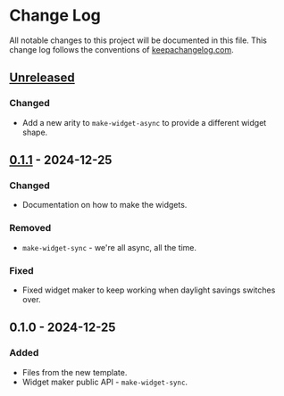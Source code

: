 # Change Log
All notable changes to this project will be documented in this file. This change log follows the conventions of [keepachangelog.com](http://keepachangelog.com/).

## [Unreleased]
### Changed
- Add a new arity to `make-widget-async` to provide a different widget shape.

## [0.1.1] - 2024-12-25
### Changed
- Documentation on how to make the widgets.

### Removed
- `make-widget-sync` - we're all async, all the time.

### Fixed
- Fixed widget maker to keep working when daylight savings switches over.

## 0.1.0 - 2024-12-25
### Added
- Files from the new template.
- Widget maker public API - `make-widget-sync`.

[Unreleased]: https://sourcehost.site/your-name/github-recap/compare/0.1.1...HEAD
[0.1.1]: https://sourcehost.site/your-name/github-recap/compare/0.1.0...0.1.1
